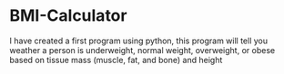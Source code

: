 # BMI-Calculator
I have created a first program using python, this program will tell you weather a person is underweight, normal weight, overweight, or obese based on tissue mass (muscle, fat, and bone) and height
